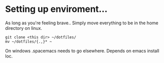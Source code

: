 # Setting up enviroment…

As long as you're feeling brave..
Simply move everything to be in the home directory on linux.
```
git clone <this dir> ~/dotfiles/
mv ~/dotfiles/{.,}* ~
```

On windows .spacemacs needs to go elsewhere. Depends on emacs install loc.
